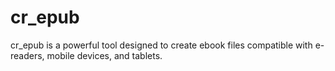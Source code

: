 # cr_epub
cr_epub is a powerful tool designed to create ebook files compatible with e-readers, mobile devices, and tablets.
